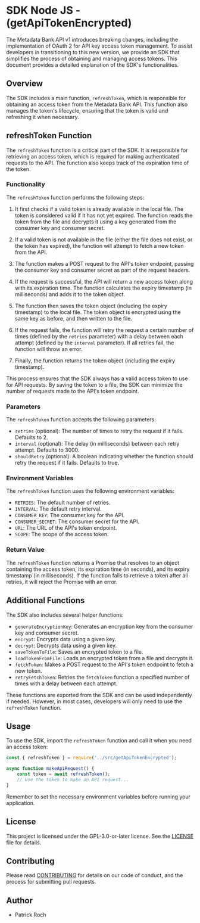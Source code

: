 # SDK Node JS - (getApiTokenEncrypted)

The Metadata Bank API v1 introduces breaking changes, including the implementation of OAuth 2 for API key access token management. To assist developers in transitioning to this new version, we provide an SDK that simplifies the process of obtaining and managing access tokens. This document provides a detailed explanation of the SDK's functionalities.

## Overview

The SDK includes a main function, `refreshToken`, which is responsible for obtaining an access token from the Metadata Bank API. This function also manages the token's lifecycle, ensuring that the token is valid and refreshing it when necessary.

## refreshToken Function

The `refreshToken` function is a critical part of the SDK. It is responsible for retrieving an access token, which is required for making authenticated requests to the API. The function also keeps track of the expiration time of the token.

### Functionality

The `refreshToken` function performs the following steps:

1. It first checks if a valid token is already available in the local file. The token is considered valid if it has not yet expired. The function reads the token from the file and decrypts it using a key generated from the consumer key and consumer secret.

2. If a valid token is not available in the file (either the file does not exist, or the token has expired), the function will attempt to fetch a new token from the API.

3. The function makes a POST request to the API's token endpoint, passing the consumer key and consumer secret as part of the request headers.

4. If the request is successful, the API will return a new access token along with its expiration time. The function calculates the expiry timestamp (in milliseconds) and adds it to the token object.

5. The function then saves the token object (including the expiry timestamp) to the local file. The token object is encrypted using the same key as before, and then written to the file.

6. If the request fails, the function will retry the request a certain number of times (defined by the `retries` parameter) with a delay between each attempt (defined by the `interval` parameter). If all retries fail, the function will throw an error.

7. Finally, the function returns the token object (including the expiry timestamp).

This process ensures that the SDK always has a valid access token to use for API requests. By saving the token to a file, the SDK can minimize the number of requests made to the API's token endpoint.

### Parameters

The `refreshToken` function accepts the following parameters:

- `retries` (optional): The number of times to retry the request if it fails. Defaults to 2.
- `interval` (optional): The delay (in milliseconds) between each retry attempt. Defaults to 3000.
- `shouldRetry` (optional): A boolean indicating whether the function should retry the request if it fails. Defaults to true.

### Environment Variables

The `refreshToken` function uses the following environment variables:

- `RETRIES`: The default number of retries.
- `INTERVAL`: The default retry interval.
- `CONSUMER_KEY`: The consumer key for the API.
- `CONSUMER_SECRET`: The consumer secret for the API.
- `URL`: The URL of the API's token endpoint.
- `SCOPE`: The scope of the access token.

### Return Value

The `refreshToken` function returns a Promise that resolves to an object containing the access token, its expiration time (in seconds), and its expiry timestamp (in milliseconds). If the function fails to retrieve a token after all retries, it will reject the Promise with an error.

## Additional Functions

The SDK also includes several helper functions:

- `generateEncryptionKey`: Generates an encryption key from the consumer key and consumer secret.
- `encrypt`: Encrypts data using a given key.
- `decrypt`: Decrypts data using a given key.
- `saveTokenToFile`: Saves an encrypted token to a file.
- `loadTokenFromFile`: Loads an encrypted token from a file and decrypts it.
- `fetchToken`: Makes a POST request to the API's token endpoint to fetch a new token.
- `retryFetchToken`: Retries the `fetchToken` function a specified number of times with a delay between each attempt.

These functions are exported from the SDK and can be used independently if needed. However, in most cases, developers will only need to use the `refreshToken` function.

## Usage

To use the SDK, import the `refreshToken` function and call it when you need an access token:

```javascript
const { refreshToken } = require('../src/getApiTokenEncrypted');

async function makeApiRequest() {
    const token = await refreshToken();
    // Use the token to make an API request...
}
```

Remember to set the necessary environment variables before running your application.

## License

This project is licensed under the GPL-3.0-or-later license. See the [LICENSE](../LICENSE.txt) file for details.

## Contributing

Please read [CONTRIBUTING](../../CONTRIBUTING.md) for details on our code of conduct, and the process for submitting pull requests.

## Author

- Patrick Roch
